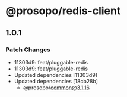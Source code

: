 # @prosopo/redis-client

## 1.0.1
### Patch Changes

- 11303d9: feat/pluggable-redis
- 11303d9: feat/pluggable-redis
- Updated dependencies [11303d9]
- Updated dependencies [18cb28b]
  - @prosopo/common@3.1.16
